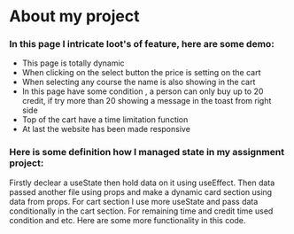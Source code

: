 # About my project

### In this page I intricate loot's of feature, here are some demo:

- This page is totally dynamic
- When clicking on the select button the price is setting on the cart
- When selecting any course the name is also showing in the cart
- In this page have some condition , a person can only buy up to 20 credit, if
  try more than 20 showing a message in the toast from right side
- Top of the cart have a time limitation function
- At last the website has been made responsive

### Here is some definition how I managed state in my assignment project:

Firstly declear a useState then hold data on it using useEffect. Then data
passed another file using props and make a dynamic card section using data from
props. For cart section I use more useState and pass data conditionally in the
cart section. For remaining time and credit time used condition and etc. Here
are some more functionality in this code.
